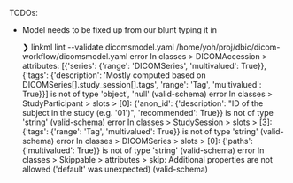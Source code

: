 TODOs:

- Model needs to be fixed up from our blunt typing it in

    ❯ linkml lint --validate dicomsmodel.yaml
    /home/yoh/proj/dbic/dicom-workflow/dicomsmodel.yaml
      error    In classes > DICOMAccession > attributes: [{'series': {'range': 'DICOMSeries', 'multivalued': True}}, {'tags': {'description': 'Mostly computed based on DICOMSeries[].study_session[].tags', 'range': 'Tag', 'multivalued': True}}] is not of type 'object', 'null'  (valid-schema)
      error    In classes > StudyParticipant > slots > [0]: {'anon_id': {'description': "ID of the subject in the study (e.g. '01')", 'recommended': True}} is not of type 'string'  (valid-schema)
      error    In classes > StudySession > slots > [3]: {'tags': {'range': 'Tag', 'multivalued': True}} is not of type 'string'  (valid-schema)
      error    In classes > DICOMSeries > slots > [0]: {'paths': {'multivalued': True}} is not of type 'string'  (valid-schema)
      error    In classes > Skippable > attributes > skip: Additional properties are not allowed ('default' was unexpected)  (valid-schema)

